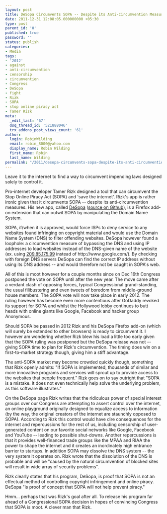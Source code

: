 ```yaml
---
layout: post
title: DeSopa Circumvents SOPA -- Despite its Anti-Circumvention Measures
date: 2011-12-31 12:08:05.000000000 +05:30
type: post
parent_id: '0'
published: true
password: ''
status: publish
categories:
- Media
tags:
- '2012'
- against
- anti-circumvention
- censorship
- circumvention
- Congress
- DeSopa
- fight
- Rizk
- SOPA
- stop online piracy act
- Tamer Rizk
meta:
  _edit_last: '67'
  dsq_thread_id: '521888046'
  trx_addons_post_views_count: '61'
author:
  login: RobinWilding
  email: robin_8000@yahoo.com
  display_name: Robin Wilding
  first_name: Robin
  last_name: Wilding
permalink: "/2011/desopa-circumvents-sopa-despite-its-anti-circumvention-measures/"
---
```

<p>Leave it to the internet to find a way to circumvent impending laws designed solely to control it. </p>
<p>Pro-internet developer Tamer Rizk designed a tool that can circumvent the Stop Online Piracy Act (SOPA) and 'save the internet'. Rizk's app is rather ironic given that it circumvents SOPA -- despite its anti-circumvention measures. His new app, called <a href="https://addons.mozilla.org/en-US/firefox/addon/desopa/">DeSopa</a> (<a href="https://github.com/TamerRizk/desopa">source on Github</a>), is a Firefox add-on extension that can outwit SOPA by manipulating the Domain Name System. </p>
<p>SOPA, if/when it is approved, would force ISPs to deny service to any websites found infringing on copyright material and would use the Domain Name System (DNS) to filter offending websites. DeSopa however found a loophole: a circumvention measure of bypassing the DNS and using IP addresses to load websites instead of the DNS-given name of the website (ex. using <a href="http://209.85.175.99/">209.85.175.99</a> instead of http://www.google.com/). By checking with foreign DNS servers DeSopa can find the correct IP address without using its DNS address -- and would therefore not be caught in SOPA's web.</p>

<p>All of this is moot however for a couple months since on Dec 16th Congress postponed the vote on SOPA until after the new year. The move came after a verdant clash of opposing forces, typical Congressional grand-standing, the usual filibustering and even tweets of boredom from middle-ground house members. The SOPA vote will now take place in early 2012. The ruling however has become even more contentious after GoDaddy revoked its support for SOPA and whilst the Hollywood lobby continues to butt heads with online giants like Google, Facebook and hacker group Anonymous. </p>
<p>Should SOPA be passed in 2012 Rizk and his DeSopa Firefox add-on (which will surely be extended to other browsers) is ready to circumvent it. I however am wondering whether Rizk blew his load a little too early given that the SOPA ruling was postponed but the DeSopa release was not -- giving SOPA time to plan for Rizk's circumvention. The timing does win on a first-to-market strategy though, giving him a stiff advantage. </p>
<p>The anti-SOPA market may become crowded quickly though, something that Rizk openly admits: "If SOPA is implemented, thousands of similar and more innovative programs and services will sprout up to provide access to the websites that people frequent." Rizk goes on to say outright that "SOPA is a mistake. It does not even technically help solve the underlying problem, as this software illustrates."</p>
<p>On the DeSopa page Rizk writes that the ridiculous power of special interest groups over our Congress are attempting to assert control over the internet, an online playground originally designed to equalize access to information (by the way, the original creators of the internet are staunchly opposed to SOPA).  According to Rizk this control would have dire consequences for the internet and repercussions for the rest of us, including censorship of user-generated content on our favorite social networks like Google, Facebook and YouTube -- leading to possible shut-downs. Another repercussions is that it provides well-financed trade groups like the MPAA and RIAA the power to shape the internet and it creates an inordinately high entrance barrier to startups. In addition SOPA may dissolve the DNS system -- the very system it operates on. Rizk wrote that the dissolution of the DNS is probable and will be "caused by the natural circumvention of blocked sites will result in wide array of security problems".</p>
<p>Rizk clearly states that his program, DeSopa, is proof that SOPA is not an effectual method of controlling copyright infringement and online piracy. DeSopa "is proof of concept that SOPA will not help prevent piracy."</p>
<p>Hmm... perhaps that was Rizk's goal after all. To release his program far ahead of a Congressional SOPA decision in hopes of convincing Congress that SOPA is moot. A clever man that Rizk.</p>
